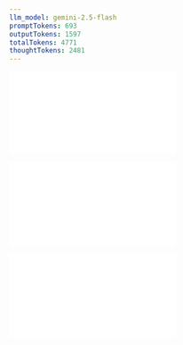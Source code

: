 ```yaml
---
llm_model: gemini-2.5-flash
promptTokens: 693
outputTokens: 1597
totalTokens: 4771
thoughtTokens: 2481
---
```


![@](steps/_.a5abe941.md)

![@](steps/_.1e313f77.md)

![@](steps/response.07e68260.md)